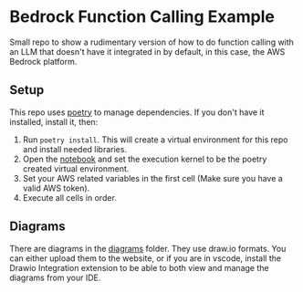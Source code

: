 # Bedrock Function Calling Example

Small repo to show a rudimentary version of how to do function calling with an LLM that doesn't have it integrated in by default, in this case, the AWS Bedrock platform.

## Setup

This repo uses [poetry](https://python-poetry.org/) to manage dependencies. If you don't have it installed, install it, then:

1. Run `poetry install`. This will create a virtual environment for this repo and install needed libraries.
2. Open the [notebook](function_calling.ipynb) and set the execution kernel to be the poetry created virtual environment.
3. Set your AWS related variables in the first cell (Make sure you have a valid AWS token).
4. Execute all cells in order.

## Diagrams

There are diagrams in the [diagrams](./diagrams/) folder. They use draw.io formats.  You can either upload them to the website, or if you are in vscode, install the Drawio Integration extension to be able to both view and manage the diagrams from your IDE.